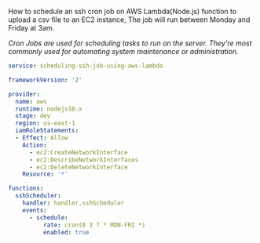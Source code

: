How to schedule an ssh cron job on AWS Lambda(Node.js) function to upload a csv file to an EC2 instance, The job will run between Monday and Friday at 3am. 

_Cron Jobs are used for scheduling tasks to run on the server. They're most commonly used for automating system maintenance or administration._

```yaml
service: scheduling-ssh-job-using-aws-lambda

frameworkVersion: '2'

provider:
  name: aws
  runtime: nodejs10.x
  stage: dev
  region: us-east-1
  iamRoleStatements:
  - Effect: Allow
    Action:
      - ec2:CreateNetworkInterface
      - ec2:DescribeNetworkInterfaces
      - ec2:DeleteNetworkInterface
    Resource: '*'

functions:
  sshScheduler:
    handler: handler.sshScheduler
    events:
      - schedule:
          rate: cron(0 3 ? * MON-FRI *)
          enabled: true
```

